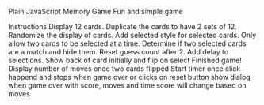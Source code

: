 Plain JavaScript Memory Game
Fun and simple game

Instructions
Display 12 cards.
Duplicate the cards to have 2 sets of 12.
Randomize the display of cards.
Add selected style for selected cards.
Only allow two cards to be selected at a time.
Determine if two selected cards are a match and hide them.
Reset guess count after 2.
Add delay to selections.
Show back of card initially and flip on select
Finished game!
Display number of moves once two cards flipped
Start timer once click happend and stops when game over or clicks on reset button
show dialog when game over with score, moves and time
score will change based on moves
